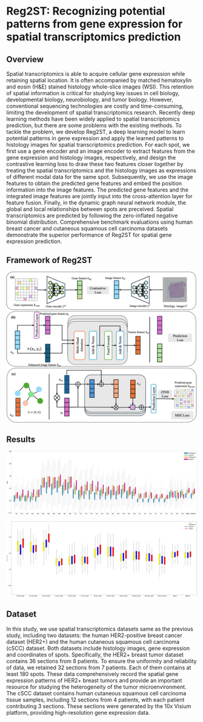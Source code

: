 # Reg2ST: Recognizing potential patterns from gene expression for spatial transcriptomics prediction

## Overview
Spatial transcriptomics is able to acquire cellular gene expression while retaining spatial location. It is often accompanied by matched hematoxylin and eosin (H&E) stained histology whole-slice images (WSI). This retention of spatial information is critical for studying key issues in cell biology, developmental biology, neurobiology, and tumor biology. However, conventional sequencing technologies are costly and time-consuming, limiting the development of spatial transcriptomics research. Recently deep learning methods have been widely applied to spatial transcriptomics prediction, but there are some problems with the existing methods. To tackle the problem, we develop Reg2ST, a deep learning model to learn potential patterns in gene expression and apply the learned patterns to histology images for spatial transcriptomics prediction. For each spot, we first use a gene encoder and an image encoder to extract features from the gene expression and histology images, respectively, and design the contrastive learning loss to draw these two features closer together by treating the spatial transcriptomics and the histology images as expressions of different modal data for the same spot. Subsequently,  we use the image features to obtain the predicted gene features and embed the position information into the image features. The predicted gene features and the integrated image features are jointly input into the cross-attention layer for feature fusion. Finally, in the dynamic graph neural network module, the global and local relationships between spots are preceived. Spatial transcriptomics are predicted by following the zero-inflated negative binomial distribution. Comprehensive benchmark evaluations using human breast cancer and cutaneous squamous cell carcinoma datasets demonstrate the superior performance of Reg2ST for spatial gene expression prediction.

## Framework of Reg2ST
![model](https://github.com/Holly-Wang/Reg2ST/blob/main/model.png)

## Results
![her2st result](https://github.com/Holly-Wang/Reg2ST/blob/main/res_her2st.png)

![cscc result](https://github.com/Holly-Wang/Reg2ST/blob/main/res_cscc.png)
## Dataset
In this study, we use spatial transcriptomics datasets same as the previous study, including two datasets: the human HER2-positive breast cancer dataset (HER2+) and the human cutaneous squamous cell carcinoma (cSCC) dataset. Both datasets include histology images, gene expression  and coordinates of spots. Specifically, the HER2+ breast tumor dataset contains 36 sections from 8 patients. To ensure the uniformity and reliability of data, we retained 32 sections from 7 patients. Each of them contains at least 180 spots. These data comprehensively record the spatial gene expression patterns of HER2+ breast tumors and provide an important resource for studying the heterogeneity of the tumor microenvironment. The cSCC dataset contains human cutaneous squamous cell carcinoma tissue samples, including 12 sections from 4 patients, with each patient contributing 3 sections. These sections were generated by the 10x Visium platform, providing high-resolution gene expression data.

